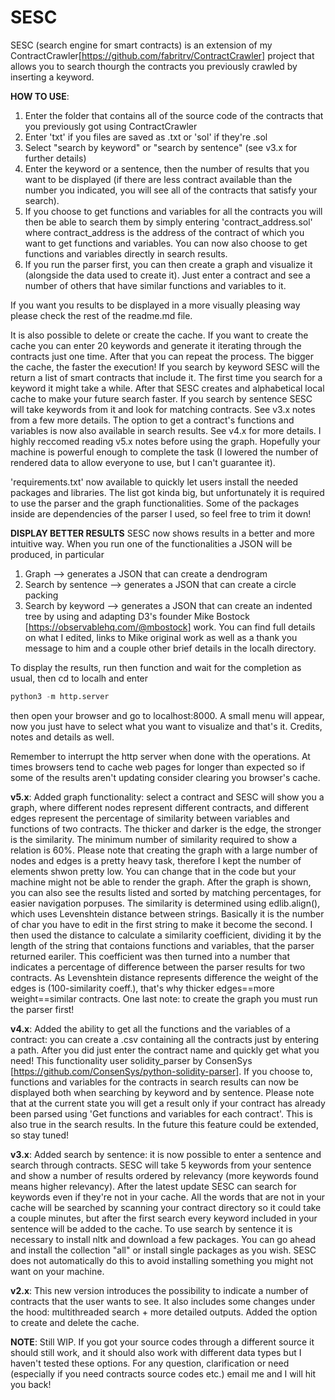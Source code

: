 # SESC
SESC (search engine for smart contracts) is an extension of my ContractCrawler[https://github.com/fabritrv/ContractCrawler] project that allows you to search thourgh the contracts you previously crawled by inserting a keyword.


**HOW TO USE**:
1. Enter the folder that contains all of the source code of the contracts that you previously got using ContractCrawler
2. Enter 'txt' if you files are saved as .txt or 'sol' if they're .sol
3. Select "search by keyword" or "search by sentence" (see v3.x for further details)
4. Enter the keyword or a sentence, then the number of results that you want to be displayed (if there are less contract available than the number you indicated, you will see all of the contracts that satisfy your search).
5. If you choose to get functions and variables for all the contracts you will then be able to search them by simply entering 'contract_address.sol' where contract_address is the address of the contract of which you want to get functions and variables. You can now also choose to get functions and variables directly in search results.
6. If you run the parser first, you can then create a graph and visualize it (alongside the data used to create it). Just enter a contract and see a number of others that have similar functions and variables to it.

If you want you results to be displayed in a more visually pleasing way please check the rest of the readme.md file.

It is also possible to delete or create the cache. If you want to create the cache you can enter 20 keywords and generate it iterating through the contracts just one time. After that you can repeat the process. The bigger the cache, the faster the execution!
If you search by keyword SESC will the return a list of smart contracts that include it. The first time you search for a keyword it might take a while. After that SESC creates and alphabetical local cache to make your future search faster.
If you search by sentence SESC will take keywords from it and look for matching contracts. See v3.x notes from a few more details.
The option to get a contract's functions and variables is now also available in search results. See v4.x for more details.
I highly reccomed reading v5.x notes before using the graph. Hopefully your machine is powerful enough to complete the task (I lowered the number of rendered data to allow everyone to use, but I can't guarantee it).

'requirements.txt' now available to quickly let users install the needed packages and libraries. The list got kinda big, but unfortunately it is required to use the parser and the graph functionalities. Some of the packages inside are dependencies of the parser I used, so feel free to trim it down!


**DISPLAY BETTER RESULTS**
SESC now shows results in a better and more intuitive way. When you run one of the functionalities a JSON will be produced, in particular
1. Graph --> generates a JSON that can create a dendrogram
2. Search by sentence --> generates a JSON that can create a circle packing
3. Search by keyword --> generates a JSON that can create an indented tree
by using and adapting D3's founder Mike Bostock [https://observablehq.com/@mbostock] work. You can find full details on what I edited, links to Mike original work as well as a thank you message to him and a couple other brief details in the localh directory.

To display the results, run then function and wait for the completion as usual, then cd to localh and enter 
```python
python3 -m http.server
```
then open your browser and go to localhost:8000. A small menu will appear, now you just have to select what you want to visualize and that's it. Credits, notes and details as well.

Remember to interrupt the http server when done with the operations. At times browsers tend to cache web pages for longer than expected so if some of the results aren't updating consider clearing you browser's cache.


**v5.x**:
Added graph functionality: select a contract and SESC will show you a graph, where different nodes represent different contracts, and different edges represent the percentage of similarity between variables and functions of two contracts. The thicker and darker is the edge, the stronger is the similarity.
The minimum number of similarity required to show a relation is 60%. Please note that creating the graph with a large number of nodes and edges is a pretty heavy task, therefore I kept the number of elements shwon pretty low. You can change that in the code but your machine might not be able to render the graph.
After the graph is shown, you can also see the results listed and sorted by matching percentages, for easier navigation porpuses.
The similarity is determined using edlib.align(), which uses Levenshtein distance between strings. Basically it is the number of char you have to edit in the first string to make it become the second.
I then used the distance to calculate a similarity coefficient, dividing it by the length of the string that contaions functions and variables, that the parser returned eariler. This coefficient was then turned into a number that indicates a percentage of difference between the parser results for two contracts.
As Levenshtein distance represents difference the weight of the edges is (100-similarity coeff.), that's why thicker edges==more weight==similar contracts.
One last note: to create the graph you must run the parser first!


**v4.x**:
Added the ability to get all the functions and the variables of a contract: you can create a .csv containing all the contracts just by entering a path. After you did just enter the contract name and quickly get what you need! This functionality user solidity_parser by ConsenSys [https://github.com/ConsenSys/python-solidity-parser].
If you choose to, functions and variables for the contracts in search results can now be displayed both when searching by keyword and by sentence.
Please note that at the current state you will get a result only if your contract has already been parsed using 'Get functions and variables for each contract'. This is also true in the search results.
In the future this feature could be extended, so stay tuned!


**v3.x**:
Added search by sentence: it is now possible to enter a sentence and search through contracts. SESC will take 5 keywords from your sentence and show a number of results ordered by relevancy (more keywords found means higher relevancy). After the latest update SESC can search for keywords even if they're not in your cache. All the words that are not in your cache will be searched by scanning your contract directory so it could take a couple minutes, but after the first search every keyword included in your sentence will be added to the cache.
To use search by sentence it is necessary to install nltk and download a few packages. You can go ahead and install the collection "all" or install single packages as you wish. SESC does not automatically do this to avoid installing something you might not want on your machine.


**v2.x**:
This new version introduces the possibility to indicate a number of contracts that the user wants to see. It also includes some changes under the hood: multithreaded search + more detailed outputs.
Added the option to create and delete the cache.


**NOTE**:
Still WIP. If you got your source codes through a different source it should still work, and it should also work with different data types but I haven't tested these options.
For any question, clarification or need (especially if you need contracts source codes etc.) email me and I will hit you back!
